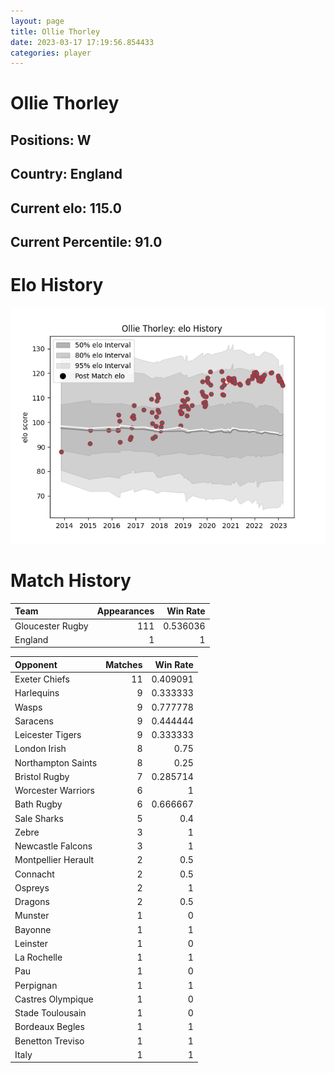 ```yaml
---  
layout: page  
title: Ollie Thorley  
date: 2023-03-17 17:19:56.854433  
categories: player  
---
```

# Ollie Thorley

## Positions: W

## Country: England

## Current elo: 115.0

## Current Percentile: 91.0

# Elo History


![elo history](history_OllieThorley.png)
# Match History


| Team             |   Appearances |   Win Rate |
|:-----------------|--------------:|-----------:|
| Gloucester Rugby |           111 |   0.536036 |
| England          |             1 |   1        |

| Opponent            |   Matches |   Win Rate |
|:--------------------|----------:|-----------:|
| Exeter Chiefs       |        11 |   0.409091 |
| Harlequins          |         9 |   0.333333 |
| Wasps               |         9 |   0.777778 |
| Saracens            |         9 |   0.444444 |
| Leicester Tigers    |         9 |   0.333333 |
| London Irish        |         8 |   0.75     |
| Northampton Saints  |         8 |   0.25     |
| Bristol Rugby       |         7 |   0.285714 |
| Worcester Warriors  |         6 |   1        |
| Bath Rugby          |         6 |   0.666667 |
| Sale Sharks         |         5 |   0.4      |
| Zebre               |         3 |   1        |
| Newcastle Falcons   |         3 |   1        |
| Montpellier Herault |         2 |   0.5      |
| Connacht            |         2 |   0.5      |
| Ospreys             |         2 |   1        |
| Dragons             |         2 |   0.5      |
| Munster             |         1 |   0        |
| Bayonne             |         1 |   1        |
| Leinster            |         1 |   0        |
| La Rochelle         |         1 |   1        |
| Pau                 |         1 |   0        |
| Perpignan           |         1 |   1        |
| Castres Olympique   |         1 |   0        |
| Stade Toulousain    |         1 |   0        |
| Bordeaux Begles     |         1 |   1        |
| Benetton Treviso    |         1 |   1        |
| Italy               |         1 |   1        |